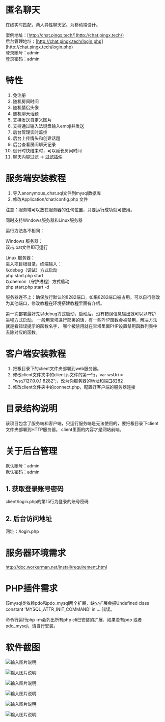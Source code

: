 # 匿名聊天
在线实时匹配，两人异性聊天室。为移动端设计。

案例地址：[http://chat.pingx.tech/](http://chat.pingx.tech/)  
后台管理地址：[http://chat.pingx.tech/login.php](http://chat.pingx.tech/login.php)  
登录账号：admin  
登录密码：admin  

# 特性
1. 免注册
2. 随机房间时间
3. 随机情侣头像
4. 随机聊天话题
5. 支持发送自定义图片
6. 支持通过输入法键盘输入emoji并发送
7. 后台管理实时监控
8. 后台上传情头和创建话题
9. 后台查看房间聊天记录
10. 倒计时快结束时，可以延长房间时间
11. 聊天内容过滤 -> [过滤插件](https://github.com/ilovehuahua/php_keyword_shielding)

# 服务端安装教程
1. 导入anonymous_chat.sql文件到mysql数据库  
2. 修改Application/chat/config.php 文件    

注意：服务端可以放在服务器的任何位置，只要运行成功就可使用。

同时支持Windows服务器和Linux服务器  

运行方法各不相同：  


Windows 服务器：  
双击.bat文件即可运行  


Linux 服务器：  
进入项目根目录，终端输入：  
以debug（调试）方式启动  
php start.php start  
以daemon（守护进程）方式启动  
php start.php start -d  


服务器连不上：确保放行默认的8282端口，如果8282端口被占用，可以自行修改为其他端口，修改教程在环境搭建教程里面有介绍。


第一次部署最好先以debug方式启动，启动后，没有错误信息输出就可以以守护进程方式启动。
一般用宝塔进行部署的话，有一些PHP函数会被禁用，解决方法就是看错误提示的函数名字，
哪个被禁用就在宝塔里面PHP设置禁用函数列表中去除对应的函数。


# 客户端安装教程

1. 把根目录下的client文件夹部署到web服务器。  
2. 修改client文件夹中的client.js文件的第一行，var wsUri = "ws://127.0.0.1:8282";，改为你服务器的地址和端口8282
3. 修改client文件夹中的connect.php，配置好客户端的服务器连接

# 目录结构说明  
该项目包含了服务端和客户端，只运行服务端是无法使用的，要把根目录下client文件夹部署到HTTP服务器。 client里面的内容才是网站前端。 

# 关于后台管理

默认账号：admin  
默认密码：admin  

## 1. 获取登录账号密码
client/login.php的第15行为登录的账号密码  
## 2. 后台访问地址
网址：/login.php

# 服务器环境需求

http://doc.workerman.net/install/requirement.html


# PHP插件需求

该mysql类依赖pdo和pdo_mysql两个扩展，缺少扩展会报Undefined class constant 'MYSQL_ATTR_INIT_COMMAND' in ....错误。


命令行运行php -m会列出所有php cli已安装的扩展，如果没有pdo 或者 pdo_mysql，请自行安装。


# 软件截图

![输入图片说明](https://images.gitee.com/uploads/images/2019/1215/204848_86c18232_1607414.png "localhost_8080_(iPhone 6_7_8).png")


![输入图片说明](https://images.gitee.com/uploads/images/2019/1215/204856_bd9eb9c3_1607414.png "localhost_8080_(iPhone 6_7_8) (1).png")


![输入图片说明](https://images.gitee.com/uploads/images/2019/1215/205024_2a76e22d_1607414.png "localhost_8080_(iPhone 6_7_8) (6).png")


![输入图片说明](https://images.gitee.com/uploads/images/2019/1215/204923_a6a82fb3_1607414.png "localhost_8080_admin.php(iPhone 6_7_8).png")


![输入图片说明](https://images.gitee.com/uploads/images/2019/1215/204929_94924c49_1607414.png "localhost_8080_admin.php(iPhone 6_7_8) (1).png")


![输入图片说明](https://images.gitee.com/uploads/images/2019/1215/204938_39ceb828_1607414.png "localhost_8080_admin.php(iPhone 6_7_8) (2).png")
